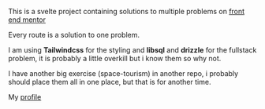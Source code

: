 This is a svelte project containing solutions to multiple problems on [front end mentor](https://www.frontendmentor.io/)

Every route is a solution to one problem. 

I am using <strong>Tailwindcss</strong> for the styling  and <strong>libsql</strong> and 
<strong>drizzle</strong> for the fullstack problem, it is probably a little overkill but i know them so why not.

I have another big exercise (space-tourism) in another repo, i probably should place them all in one place, but that is for another time.

My [profile](https://www.frontendmentor.io/profile/BahaaalHalabi01)
